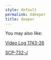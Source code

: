 ```yaml
---
style: default
permalink: Xdeeper
title: deeper
---
```

You may also like:

[Video Log 1743-26](http://scp-wiki.net/video-log-1743-26)

[SCP-732-J](http://scp-wiki.net/scp-732-j)
